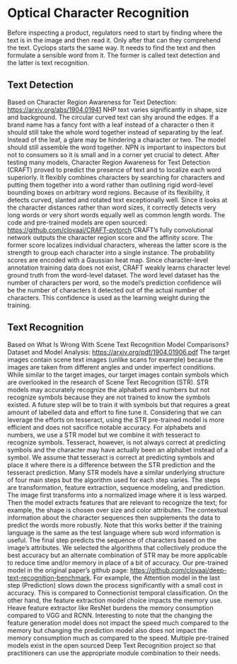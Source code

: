 # Optical Character Recognition
Before inspecting a product, regulators need to start by finding where the text is in the image and then read it. Only after that can they comprehend the text. Cyclops starts the same way. It needs to find the text and then formulate a sensible word from it. The former is called text detection and the latter is text recognition.
## Text Detection
Based on Character Region Awareness for Text Detection: https://arxiv.org/abs/1904.01941
NHP text varies significantly in shape, size and background. The circular curved text can shy around the edges. If a brand name has a fancy font with a leaf instead of a character o then it should still take the whole word together instead of separating by the leaf. Instead of the leaf, a glare may be hindering a character or two. The model should still assemble the word together. NPN is important to inspectors but not to consumers so it is small and in a corner yet crucial to detect.
After testing many models, Character Region Awareness for Text Detection (CRAFT) proved to predict the presence of text and to localize each word superiorly. It flexibly combines characters by searching for characters and putting them together into a word rather than outlining rigid word-level bounding boxes on arbitrary word regions. Because of its flexibility, it detects curved, slanted and rotated text exceptionally well. Since it looks at the character distances rather than word sizes, it correctly detects very long words or very short words equally well as common length words. The code and pre-trained models are open sourced: https://github.com/clovaai/CRAFT-pytorch
CRAFT’s fully convolutional network outputs the character region score and the affinity score. The former score localizes individual characters, whereas the latter score is the strength to group each character into a single instance. The probability scores are encoded with a Gaussian heat map. Since character-level annotation training data does not exist, CRAFT weakly learns character level ground truth from the word-level dataset. The word level dataset has the number of characters per word, so the model’s prediction confidence will be the number of characters it detected out of the actual number of characters. This confidence is used as the learning weight during the training. 

## Text Recognition
Based on What Is Wrong With Scene Text Recognition Model Comparisons? Dataset and Model Analysis: https://arxiv.org/pdf/1904.01906.pdf 
The target images contain scene text images (unlike scans for example) because the images are taken from different angles and under imperfect conditions. While similar to the target images, our target images contain symbols which are overlooked in the research of Scene Text Recognition (STR). STR models may accurately recognize the alphabets and numbers but not recognize symbols because they are not trained to know the symbols existed. A future step will be to train it with symbols but that requires a great amount of labelled data and effort to fine tune it. Considering that we can leverage the efforts on tesseract, using the STR pre-trained model is more efficient and does not sacrifice notable accuracy.
For alphabets and numbers, we use a STR model but we combine it with tesseract to recognize symbols. Tesseract, however, is not always correct at predicting symbols and the character may have actually been an alphabet instead of a symbol. We assume that tesseract is correct at predicting symbols and place it where there is a difference between the STR prediction and the tesseract prediction.
Many STR models have a similar underlying structure of four main steps but the algorithm used for each step varies. The steps are transformation, feature extraction, sequence modeling, and prediction. The image first transforms into a normalized image where it is less warped. Then the model extracts features that are relevant to recognize the text; for example, the shape is chosen over size and color attributes. The contextual information about the character sequences then supplements the data to predict the words more robustly. Note that this works better if the training language is the same as the test language where sub word information is useful. The final step predicts the sequence of characters based on the image’s attributes. 
We selected the algorithms that collectively produce the best accuracy but an alternate combination of STR may be more applicable to reduce time and/or memory in place of a bit of accuracy. Our pre-trained model in the original paper’s github page: https://github.com/clovaai/deep-text-recognition-benchmark. For example, the Attention model in the last step (Prediction) slows down the process significantly with a small cost in accuracy. This is compared to Connectionist temporal classification. On the other hand, the feature extraction model choice impacts the memory use. Heave feature extractor like ResNet burdens the memory consumption compared to VGG and RCNN. Interesting to note that the changing the feature generation model does not impact the speed much compared to the memory but changing the prediction model also does not impact the memory consumption much as compared to the speed. Multiple pre-trained models exist in the open sourced Deep Text Recognition project so that practitioners can use the appropriate module combination to their needs.
